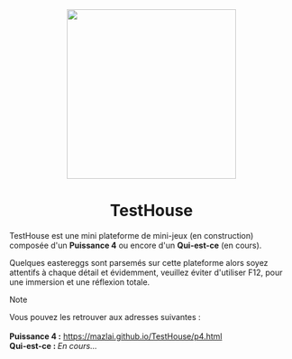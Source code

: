 <div align="center">
  <img src="https://github.com/Mazlai/TestHouse/assets/57178136/31ef1ef4-4562-4fec-98e5-819258919a4f" width="300" height="300">

# TestHouse
  
</div>

<p>TestHouse est une mini plateforme de mini-jeux (en construction) composée d'un <b>Puissance 4</b> ou encore d'un <b>Qui-est-ce</b> (en cours).</p>

<p>Quelques eastereggs sont parsemés sur cette plateforme alors soyez attentifs à chaque détail et évidemment, veuillez éviter d'utiliser F12, pour une immersion et une réflexion totale.</p>

> [!NOTE]  
> Vous pouvez les retrouver aux adresses suivantes :<br><br>
> <b>Puissance 4 :</b> <a href="https://mazlai.github.io/TestHouse/p4.html">https://mazlai.github.io/TestHouse/p4.html</a><br>
> <b>Qui-est-ce : </b> <i>En cours...</i>
